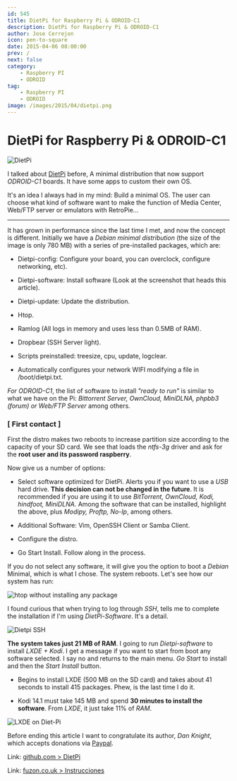 ```yaml
---
id: 545
title: DietPi for Raspberry Pi & ODROID-C1
description: DietPi for Raspberry Pi & ODROID-C1
author: Jose Cerrejon
icon: pen-to-square
date: 2015-04-06 08:00:00
prev: /
next: false
category:
    - Raspberry PI
    - ODROID
tag:
    - Raspberry PI
    - ODROID
image: /images/2015/04/dietpi.png
---
```


# DietPi for Raspberry Pi & ODROID-C1

![DietPi](/images/2015/04/dietpi.png)

I talked about [DietPi](/post.php?id=445) before, A minimal distribution that now support _ODROID-C1_ boards. It have some apps to custom their own OS.

It's an idea I always had in my mind: Build a minimal OS. The user can choose what kind of software want to make the function of Media Center, Web/FTP server or emulators with RetroPie...

---

It has grown in performance since the last time I met, and now the concept is different. Initially we have a _Debian minimal distribution_ (the size of the image is only 780 MB) with a series of pre-installed packages, which are:

-   Dietpi-config: Configure your board, you can overclock, configure networking, etc).

-   Dietpi-software: Install software (Look at the screenshot that heads this article).

-   Dietpi-update: Update the distribution.

-   Htop.

-   Ramlog (All logs in memory and uses less than 0.5MB of RAM).

-   Dropbear (SSH Server light).

-   Scripts preinstalled: treesize, cpu, update, logclear.

-   Automatically configures your network WIFI modifying a file in /boot/dietpi.txt.

_For ODROID-C1_, the list of software to install _"ready to run"_ is similar to what we have on the Pi: _Bittorrent Server, OwnCloud, MiniDLNA, phpbb3 (forum) or Web/FTP Server_ among others.

### [ First contact ]

First the distro makes two reboots to increase partition size according to the capacity of your SD card. We see that loads the _ntfs-3g_ driver and ask for the **root user and its password raspberry**.

Now give us a number of options:

-   Select software optimized for DietPi. Alerts you if you want to use a _USB_ hard drive. **This decision can not be changed in the future**. It is recommended if you are using it to use _BitTorrent, OwnCloud, Kodi, hindfoot, MiniDLNA._ Among the software that can be installed, highlight the above, plus _Modipy, Proftp, No-Ip_, among others.

-   Additional Software: Vim, OpenSSH Client or Samba Client.

-   Configure the distro.

-   Go Start Install. Follow along in the process.

If you do not select any software, it will give you the option to boot a _Debian_ Minimal, which is what I chose. The system reboots. Let's see how our system has run:

![htop without installing any package](/images/2015/04/dietpi_res.jpg "htop without installing any package")

I found curious that when trying to log through _SSH_, tells me to complete the installation if I'm using _DietPi-Software_. It's a detail.

![Dietpi SSH](/images/2015/04/diet_pi_ssh.png)

**The system takes just 21 MB of RAM**. I going to run _Dietpi-software_ to install _LXDE + Kodi_. I get a message if you want to start from boot any software selected. I say no and returns to the main menu. _Go Start_ to install and then the _Start Install_ button.

-   Begins to install LXDE (500 MB on the SD card) and takes about 41 seconds to install 415 packages. Phew, is the last time I do it.

-   Kodi 14.1 must take 145 MB and spend **30 minutes to install the software**. From _LXDE_, it just take 11% of _RAM_.

![LXDE on Diet-Pi](/images/2015/04/dietpi_lxde.jpg "LXDE on Diet-Pi")

Before ending this article I want to congratulate its author, _Dan Knight_, which accepts donations via [Paypal](https://www.paypal.com/cgi-bin/webscr?cmd=_s-xclick&hosted_button_id=QHPXNR8DDQKGJ).

Link: [github.com > DietPi](https://github.com/Fourdee/DietPi)

Link: [fuzon.co.uk > Instrucciones](https://fuzon.co.uk/phpbb/viewtopic.php?f=8&t=9)
